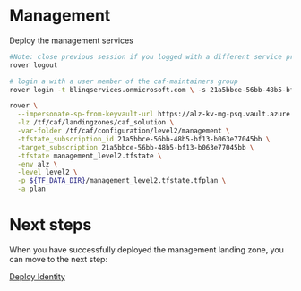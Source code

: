 
# Management
Deploy the management services

```bash
#Note: close previous session if you logged with a different service principal using --impersonate-sp-from-keyvault-url
rover logout

# login a with a user member of the caf-maintainers group
rover login -t blinqservices.onmicrosoft.com \ -s 21a5bbce-56bb-48b5-bf13-b063e77045bb

rover \
  --impersonate-sp-from-keyvault-url https://alz-kv-mg-psq.vault.azure.net \
  -lz /tf/caf/landingzones/caf_solution \
  -var-folder /tf/caf/configuration/level2/management \
  -tfstate_subscription_id 21a5bbce-56bb-48b5-bf13-b063e77045bb \
  -target_subscription 21a5bbce-56bb-48b5-bf13-b063e77045bb \
  -tfstate management_level2.tfstate \
  -env alz \
  -level level2 \
  -p ${TF_DATA_DIR}/management_level2.tfstate.tfplan \
  -a plan

```


# Next steps

When you have successfully deployed the management landing zone, you can move to the next step:

[Deploy Identity](../../level1/identity/readme.md)

